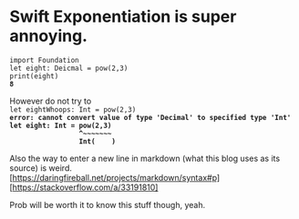 # Swift Exponentiation is super annoying.

`import Foundation`  
`let eight: Deicmal = pow(2,3)`  
`print(eight)`  
**`8`**

However do not try to  
`let eightWhoops: Int = pow(2,3)`   
**`error: cannot convert value of type 'Decimal' to specified type 'Int'`**  
**`let eight: Int = pow(2,3)`**  
**`                 ^~~~~~~~`**  
**`                 Int(    )`**  

Also the way to enter a new line in markdown (what this blog uses as its source) is weird.  
[https://daringfireball.net/projects/markdown/syntax#p]  
[https://stackoverflow.com/a/33191810]  

Prob will be worth it to know this stuff though, yeah.
